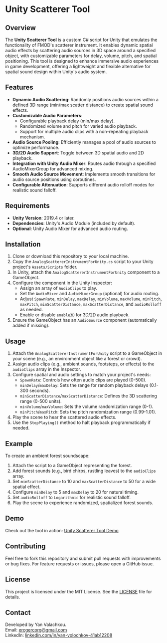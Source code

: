 # Unity Scatterer Tool

## Overview
The **Unity Scatterer Tool** is a custom C# script for Unity that emulates the functionality of FMOD's scatterer instrument. It enables dynamic spatial audio effects by scattering audio sources in 3D space around a specified object, with customizable parameters for delay, volume, pitch, and spatial positioning. This tool is designed to enhance immersive audio experiences in game development, offering a lightweight and flexible alternative for spatial sound design within Unity's audio system.

## Features
- **Dynamic Audio Scattering**: Randomly positions audio sources within a defined 3D range (min/max scatter distance) to create spatial sound effects.
- **Customizable Audio Parameters**:
  - Configurable playback delay (min/max delay).
  - Randomized volume and pitch for varied audio playback.
  - Support for multiple audio clips with a non-repeating playback mechanism.
- **Audio Source Pooling**: Efficiently manages a pool of audio sources to optimize performance.
- **3D/2D Audio Support**: Toggle between 3D spatial audio and 2D playback.
- **Integration with Unity Audio Mixer**: Routes audio through a specified AudioMixerGroup for advanced mixing.
- **Smooth Audio Source Movement**: Implements smooth transitions for audio source positions using coroutines.
- **Configurable Attenuation**: Supports different audio rolloff modes for realistic sound falloff.

## Requirements
- **Unity Version**: 2019.4 or later.
- **Dependencies**: Unity's Audio Module (included by default).
- **Optional**: Unity Audio Mixer for advanced audio routing.

## Installation
1. Clone or download this repository to your local machine.
2. Copy the `AnalogScattererInstrumentForUnity.cs` script to your Unity project's `Assets/Scripts` folder.
3. In Unity, attach the `AnalogScattererInstrumentForUnity` component to a GameObject.
4. Configure the component in the Unity Inspector:
   - Assign an array of `AudioClips` to play.
   - Set the `AudioMixer` and `AudioMixerGroup` (optional) for audio routing.
   - Adjust `SpawnRate`, `minDelay`, `maxDelay`, `minVolume`, `maxVolume`, `minPitch`, `maxPitch`, `minScatterDistance`, `maxScatterDistance`, and `audioRolloff` as needed.
   - Enable or disable `enable3D` for 3D/2D audio playback.
5. Ensure the GameObject has an `AudioSource` component (automatically added if missing).

## Usage
1. Attach the `AnalogScattererInstrumentForUnity` script to a GameObject in your scene (e.g., an environment object like a forest or crowd).
2. Assign audio clips (e.g., ambient sounds, footsteps, or effects) to the `audioClips` array in the Inspector.
3. Configure spatial and audio settings to match your project's needs:
   - `SpawnRate`: Controls how often audio clips are played (0-500).
   - `minDelay`/`maxDelay`: Sets the range for random playback delays (0.1-300 seconds).
   - `minScatterDistance`/`maxScatterDistance`: Defines the 3D scattering range (0-500 units).
   - `minVolume`/`maxVolume`: Sets the volume randomization range (0-1).
   - `minPitch`/`maxPitch`: Sets the pitch randomization range (0.99-1.01).
4. Play the scene to hear the scattered audio effects.
5. Use the `StopPlaying()` method to halt playback programmatically if needed.

## Example
To create an ambient forest soundscape:
1. Attach the script to a GameObject representing the forest.
2. Add forest sounds (e.g., bird chirps, rustling leaves) to the `audioClips` array.
3. Set `minScatterDistance` to 10 and `maxScatterDistance` to 50 for a wide spatial effect.
4. Configure `minDelay` to 5 and `maxDelay` to 20 for natural timing.
5. Set `audioRolloff` to `Logarithmic` for realistic sound falloff.
6. Play the scene to experience randomized, spatialized forest sounds.

## Demo
Check out the tool in action: [Unity Scatterer Tool Demo](https://youtu.be/UJi7fI_hofU)

## Contributing
Feel free to fork this repository and submit pull requests with improvements or bug fixes. For feature requests or issues, please open a GitHub issue.

## License
This project is licensed under the MIT License. See the [LICENSE](LICENSE) file for details.

## Contact
Developed by Yan Valachkou.  
Email: [ercgercorg@gmail.com](mailto:ercgercorg@gmail.com)  
LinkedIn: [linkedin.com/in/yan-volochkov-41ab12208](https://www.linkedin.com/in/yan-volochkov-41ab12208)
